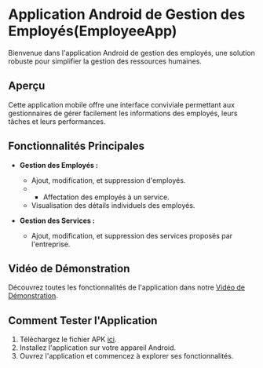  # Application Android de Gestion des Employés(EmployeeApp)
 
Bienvenue dans l'application Android de gestion des employés, une solution robuste pour simplifier la gestion des ressources humaines.

## Aperçu

Cette application mobile offre une interface conviviale permettant aux gestionnaires de gérer facilement les informations des employés, leurs tâches et leurs performances.

## Fonctionnalités Principales

- **Gestion des Employés :**
  - Ajout, modification, et suppression d'employés.
  - - Affectation des employés à un service.
  - Visualisation des détails individuels des employés.

- **Gestion des Services :**
  - Ajout, modification, et suppression des services proposés par l'entreprise.
  
## Vidéo de Démonstration

Découvrez toutes les fonctionnalités de l'application dans notre [Vidéo de Démonstration](https://github.com/karimaZr/EmployeeApp/issues/1#issue-2022735045).

## Comment Tester l'Application

1. Téléchargez le fichier APK [ici]().
2. Installez l'application sur votre appareil Android.
3. Ouvrez l'application et commencez à explorer ses fonctionnalités.


